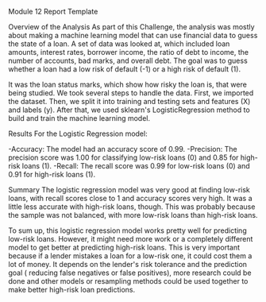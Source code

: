Module 12 Report Template

Overview of the Analysis
As part of this Challenge, the analysis was mostly about making a machine learning model that can use financial data to guess the state of a loan. A set of data was looked at, which included loan amounts, interest rates, borrower income, the ratio of debt to income, the number of accounts, bad marks, and overall debt. The goal was to guess whether a loan had a low risk of default (-1) or a high risk of default (1).

It was the loan status marks, which show how risky the loan is, that were being studied. We took several steps to handle the data. First, we imported the dataset. Then, we split it into training and testing sets and features (X) and labels (y). After that, we used sklearn's LogisticRegression method to build and train the machine learning model.

Results
For the Logistic Regression model:

-Accuracy: The model had an accuracy score of 0.99.
-Precision: The precision score was 1.00 for classifying low-risk loans (0) and 0.85 for high-risk loans (1). 
-Recall: The recall score was 0.99 for low-risk loans (0) and 0.91 for high-risk loans (1).

Summary
The logistic regression model was very good at finding low-risk loans, with recall scores close to 1 and accuracy scores very high. It was a little less accurate with high-risk loans, though. This was probably because the sample was not balanced, with more low-risk loans than high-risk loans.

To sum up, this logistic regression model works pretty well for predicting low-risk loans. However, it might need more work or a completely different model to get better at predicting high-risk loans. This is very important because if a lender mistakes a loan for a low-risk one, it could cost them a lot of money. It depends on the lender's risk tolerance and the prediction goal ( reducing false negatives or false positives), more research could be done and other models or resampling methods could be used together to make better high-risk loan predictions.


